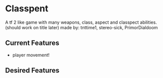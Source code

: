 # Classpent
 A tf 2 like game with many weapons, class, aspect and classpect abilities. (should work on title later)
 made by: tnttime1, stereo-sick, PrimorDialdoom

## Current Features
- player movement!

## Desired Features
